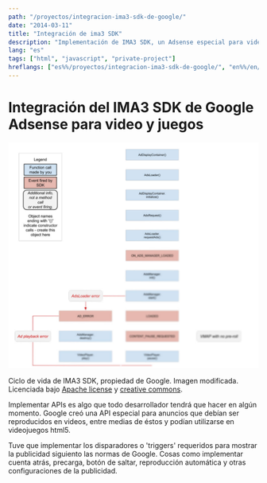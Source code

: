 ```yaml
---
path: "/proyectos/integracion-ima3-sdk-de-google/"
date: "2014-03-11"
title: "Integración de ima3 SDK"
description: "Implementación de IMA3 SDK, un Adsense especial para videos o vieojuegos"
lang: "es"
tags: ["html", "javascript", "private-project"]
hreflangs: ["es%%/proyectos/integracion-ima3-sdk-de-google/", "en%%/en/projects/google-ima3-sdk-integration/"]
---
```

# Integración del IMA3 SDK de Google Adsense para video y juegos

![Ima3 SDK](ima-sdk-implementation.jpg)

Ciclo de vida de IMA3 SDK, propiedad de Google. Imagen modificada. Licenciada bajo [Apache license](https://apache.org/licenses/LICENSE-2.0) y [creative commons](https://creativecommons.org/licenses/by/4.0/).

Implementar APIs es algo que todo desarrollador tendrá que hacer en algún momento. Google creó una API especial para anuncios que debían ser reproducidos en videos, entre medias de éstos y podían utilizarse en videojuegos html5.

Tuve que implementar los disparadores o 'triggers' requeridos para mostrar la publicidad siguiento las normas de Google. Cosas como implementar cuenta atrás, precarga, botón de saltar, reproducción automática y otras configuraciones de la publicidad.
